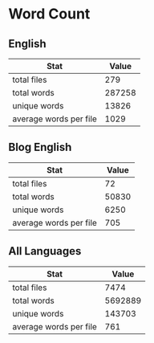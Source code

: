 # Word Count

## English

Stat | Value
---- | -----
total files | 279
total words | 287258
unique words | 13826
average words per file | 1029

## Blog English

Stat | Value
---- | -----
total files | 72
total words | 50830
unique words | 6250
average words per file | 705

## All Languages

Stat | Value
---- | -----
total files | 7474
total words | 5692889
unique words | 143703
average words per file | 761
